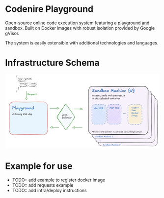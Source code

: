 # Сodenire Playground

Open-source online code execution system featuring 
a playground and sandbox. 
Built on Docker images with robust isolation provided by Google gVisor. 

The system is easily extensible with additional technologies and languages.


# Infrastructure Schema

![Image alt](docs/docs/general_infra_schema.png)

# Example for use

- TODO:: add example to register docker image
- TODO:: add requests example 
- TODO:: add infra/deploy instructions
